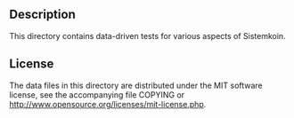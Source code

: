 Description
------------

This directory contains data-driven tests for various aspects of Sistemkoin.

License
--------

The data files in this directory are distributed under the MIT software
license, see the accompanying file COPYING or
http://www.opensource.org/licenses/mit-license.php.

